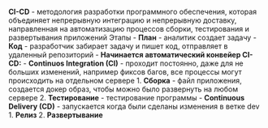 **CI-CD** - методология разработки программного обеспечения, которая объединяет непрерывную интеграцию и непрерывную доставку, направленная на автоматизацию процессов сборки, тестирования и развертывания приложений
Этапы
	- **План** - аналитик создает задачу
	- **Код** - разработчик забирает задачу и пишет код, отправляет в удаленный репозиторий
	- **Начинается автоматический конвейер CI-CD:**
	- **Continuos Integration (CI)** - проходит постоянно, даже для не больших изменений, например фиксов багов, все процессы могут происходить на отдельном сервере
		1. **Сборка** - файл приложения, создается докер образ, чтобы можно было развернуть на любом сервере
		2. **Тестирование** - тестирование программы
	- **Continuous Delivery (CD)** - запускается когда были сделаны изменения в ветке dev
		1. **Релиз** 
		2. **Развертывание**